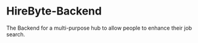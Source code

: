 # HireByte-Backend
The Backend for a multi-purpose hub to allow people to enhance their job search.
